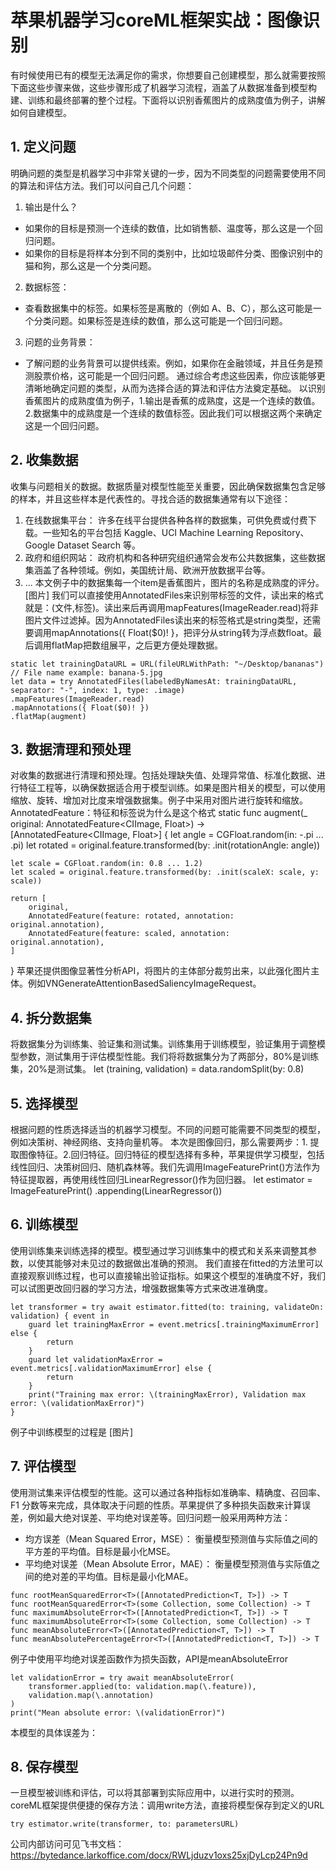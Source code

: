 # 苹果机器学习coreML框架实战：图像识别

有时候使用已有的模型无法满足你的需求，你想要自己创建模型，那么就需要按照下面这些步骤来做，这些步骤形成了机器学习流程，涵盖了从数据准备到模型构建、训练和最终部署的整个过程。下面将以识别香蕉图片的成熟度值为例子，讲解如何自建模型。
## 1. 定义问题
明确问题的类型是机器学习中非常关键的一步，因为不同类型的问题需要使用不同的算法和评估方法。我们可以问自己几个问题：
1. 输出是什么？
- 如果你的目标是预测一个连续的数值，比如销售额、温度等，那么这是一个回归问题。
- 如果你的目标是将样本分到不同的类别中，比如垃圾邮件分类、图像识别中的猫和狗，那么这是一个分类问题。
2. 数据标签：
- 查看数据集中的标签。如果标签是离散的（例如 A、B、C），那么这可能是一个分类问题。如果标签是连续的数值，那么这可能是一个回归问题。
3. 问题的业务背景：
- 了解问题的业务背景可以提供线索。例如，如果你在金融领域，并且任务是预测股票价格，这可能是一个回归问题。
通过综合考虑这些因素，你应该能够更清晰地确定问题的类型，从而为选择合适的算法和评估方法奠定基础。
以识别香蕉图片的成熟度值为例子，1.输出是香蕉的成熟度，这是一个连续的数值。2.数据集中的成熟度是一个连续的数值标签。因此我们可以根据这两个来确定这是一个回归问题。
## 2. 收集数据
收集与问题相关的数据。数据质量对模型性能至关重要，因此确保数据集包含足够的样本，并且这些样本是代表性的。寻找合适的数据集通常有以下途径：
1. 在线数据集平台： 许多在线平台提供各种各样的数据集，可供免费或付费下载。一些知名的平台包括 Kaggle、UCI Machine Learning Repository、Google Dataset Search 等。
2. 政府和组织网站： 政府机构和各种研究组织通常会发布公共数据集，这些数据集涵盖了各种领域。例如，美国统计局、欧洲开放数据平台等。
3. ...
本文例子中的数据集每一个item是香蕉图片，图片的名称是成熟度的评分。
[图片]
我们可以直接使用AnnotatedFiles来识别带标签的文件，读出来的格式就是：(文件,标签)。读出来后再调用mapFeatures(ImageReader.read)将非图片文件过滤掉。因为AnnotatedFiles读出来的标签格式是string类型，还需要调用mapAnnotations({ Float($0)! }，把评分从string转为浮点数float。最后调用flatMap把数组展平，之后更方便处理数据。
```
static let trainingDataURL = URL(fileURLWithPath: "~/Desktop/bananas")
// File name example: banana-5.jpg
let data = try AnnotatedFiles(labeledByNamesAt: trainingDataURL, separator: "-", index: 1, type: .image)
.mapFeatures(ImageReader.read)
.mapAnnotations({ Float($0)! })
.flatMap(augment)
```
## 3. 数据清理和预处理
对收集的数据进行清理和预处理。包括处理缺失值、处理异常值、标准化数据、进行特征工程等，以确保数据适合用于模型训练。如果是图片相关的模型，可以使用缩放、旋转、增加对比度来增强数据集。例子中采用对图片进行旋转和缩放。
AnnotatedFeature：特征和标签说为什么是这个格式
static func augment(_ original: AnnotatedFeature<CIImage, Float>) -> [AnnotatedFeature<CIImage, Float>] {
    let angle = CGFloat.random(in: -.pi ... .pi)
    let rotated = original.feature.transformed(by: .init(rotationAngle: angle))
    
    let scale = CGFloat.random(in: 0.8 ... 1.2)
    let scaled = original.feature.transformed(by: .init(scaleX: scale, y: scale))
    
    return [
        original,
        AnnotatedFeature(feature: rotated, annotation: original.annotation),
        AnnotatedFeature(feature: scaled, annotation: original.annotation),
    ]
}
苹果还提供图像显著性分析API，将图片的主体部分裁剪出来，以此强化图片主体。例如VNGenerateAttentionBasedSaliencyImageRequest。
## 4. 拆分数据集
将数据集分为训练集、验证集和测试集。训练集用于训练模型，验证集用于调整模型参数，测试集用于评估模型性能。我们将将数据集分为了两部分，80%是训练集，20%是测试集。
let (training, validation) = data.randomSplit(by: 0.8)
## 5. 选择模型
根据问题的性质选择适当的机器学习模型。不同的问题可能需要不同类型的模型，例如决策树、神经网络、支持向量机等。
本次是图像回归，那么需要两步：1. 提取图像特征。2.回归特征。回归特征的模型选择有多种，苹果提供学习模型，包括线性回归、决策树回归、随机森林等。我们先调用ImageFeaturePrint()方法作为特征提取器，再使用线性回归LinearRegressor()作为回归器。
let estimator = ImageFeaturePrint()
            .appending(LinearRegressor())
## 6. 训练模型
使用训练集来训练选择的模型。模型通过学习训练集中的模式和关系来调整其参数，以使其能够对未见过的数据做出准确的预测。
我们直接在fitted的方法里可以直接观察训练过程，也可以直接输出验证指标。如果这个模型的准确度不好，我们可以试图更改回归器的学习方法，增强数据集等方式来改进准确度。
```
let transformer = try await estimator.fitted(to: training, validateOn: validation) { event in
    guard let trainingMaxError = event.metrics[.trainingMaximumError] else {
        return
    }
    guard let validationMaxError = event.metrics[.validationMaximumError] else {
        return
    }
    print("Training max error: \(trainingMaxError), Validation max error: \(validationMaxError)")
}
```
例子中训练模型的过程是
[图片]
## 7. 评估模型
使用测试集来评估模型的性能。这可以通过各种指标如准确率、精确度、召回率、F1 分数等来完成，具体取决于问题的性质。苹果提供了多种损失函数来计算误差，例如最大绝对误差、平均绝对误差等。回归问题一般采用两种方法：
- 均方误差（Mean Squared Error，MSE）： 衡量模型预测值与实际值之间的平方差的平均值。目标是最小化MSE。
- 平均绝对误差（Mean Absolute Error，MAE）： 衡量模型预测值与实际值之间的绝对差的平均值。目标是最小化MAE。
```
func rootMeanSquaredError<T>([AnnotatedPrediction<T, T>]) -> T
func rootMeanSquaredError<T>(some Collection, some Collection) -> T
func maximumAbsoluteError<T>([AnnotatedPrediction<T, T>]) -> T
func maximumAbsoluteError<T>(some Collection, some Collection) -> T
func meanAbsoluteError<T>([AnnotatedPrediction<T, T>]) -> T
func meanAbsolutePercentageError<T>([AnnotatedPrediction<T, T>]) -> T
```
例子中使用平均绝对误差函数作为损失函数，API是meanAbsoluteError
```
let validationError = try await meanAbsoluteError(
    transformer.applied(to: validation.map(\.feature)),
    validation.map(\.annotation)
)
print("Mean absolute error: \(validationError)")
```
本模型的具体误差为：
## 8. 保存模型
一旦模型被训练和评估，可以将其部署到实际应用中，以进行实时的预测。coreML框架提供便捷的保存方法：调用write方法，直接将模型保存到定义的URL
```
try estimator.write(transformer, to: parametersURL)
```
公司内部访问可见飞书文档：https://bytedance.larkoffice.com/docx/RWLjduzv1oxs25xjDyLcp24Pn9d
